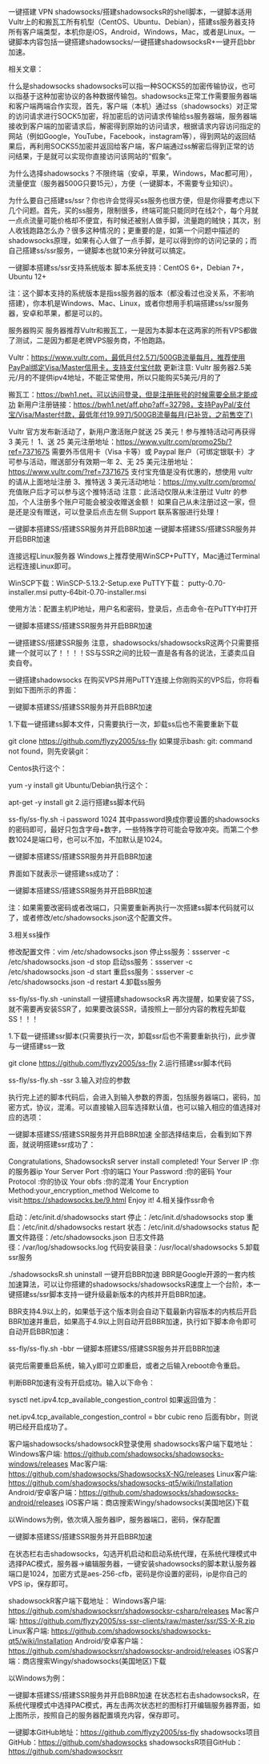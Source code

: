 一键搭建 VPN shadowsocks/搭建shadowsocksR的shell脚本，一键脚本适用Vultr上的和搬瓦工所有机型（CentOS、Ubuntu、Debian），搭建ss服务器支持所有客户端类型，本机你是iOS，Android，Windows，Mac，或者是Linux。一键脚本内容包括一键搭建shadowsocks/一键搭建shadowsocksR+一键开启bbr加速。

相关文章：



什么是shadowsocks
shadowsocks可以指一种SOCKS5的加密传输协议，也可以指基于这种加密协议的各种数据传输包。shadowsocks正常工作需要服务器端和客户端两端合作实现，首先，客户端（本机）通过ss（shadowsocks）对正常的访问请求进行SOCK5加密，将加密后的访问请求传输给ss服务器端，服务器端接收到客户端的加密请求后，解密得到原始的访问请求，根据请求内容访问指定的网站（例如Google，YouTube，Facebook，instagram等），得到网站的返回结果后，再利用SOCKS5加密并返回给客户端，客户端通过ss解密后得到正常的访问结果，于是就可以实现你直接访问该网站的“假象”。

为什么选择shadowsocks？不限终端（安卓，苹果，Windows，Mac都可用），流量便宜（服务器500G只要15元），方便（一键脚本，不需要专业知识）。

为什么要自己搭建ss/ssr？你也许会觉得买ss服务也很方便，但是你得要考虑以下几个问题。首先，买的ss服务，限制很多，终端可能只能同时在线2个，每个月就一点点流量可能价格却不便宜，有时候还被别人做手脚，流量跑的贼快；其次，别人收钱跑路怎么办？很多这种情况的；更重要的是，如第一个问题中描述的shadowsocks原理，如果有心人做了一点手脚，是可以得到你的访问记录的；而自己搭建ss/ssr服务，一键脚本也就10来分钟就可以搞定。

一键脚本搭建ss/ssr支持系统版本
脚本系统支持：CentOS 6+，Debian 7+，Ubuntu 12+

注：这个脚本支持的系统版本是指ss服务器的版本（都没看过也没关系，不影响搭建），你本机是Windows、Mac、Linux，或者你想用手机端搭建ss/ssr服务器，安卓和苹果，都是可以的。

服务器购买
服务器推荐Vultr和搬瓦工，一是因为本脚本在这两家的所有VPS都做了测试，二是因为都是老牌VPS服务商，不怕跑路。

Vultr：https://www.vultr.com，最低月付2.5刀/500GB流量每月，推荐使用PayPal绑定Visa/Master信用卡，支持支付宝付款
更新注意: Vultr 服务器2.5美元/月的不提供ipv4地址，不能正常使用，所以只能购买5美元/月的了

搬瓦工：https://bwh1.net，可以访问登录，但是注册账号的时候需要全局才能成功
新用户注册链接：https://bwh1.net/aff.php?aff=32798，支持PayPal/支付宝/Visa/Master付款，最低年付19.99刀/500GB流量每月(已补货，之前售空了)

Vultr 官方发布新活动了，新用户激活账户就送 25 美元！参与推特活动可再获得 3 美元！
1、送 25 美元注册地址：https://www.vultr.com/promo25b/?ref=7371675
需要外币信用卡（Visa 卡等）或 Paypal 账户（可绑定银联卡）才可参与活动，赠送部分有效期一年
2、无 25 美元注册地址：https://www.vultr.com/?ref=7371675
支付宝充值是没有优惠的，想使用 vultr 的请从上面地址注册
3、推特送 3 美元活动地址：https://my.vultr.com/promo/
充值账户后才可以参与这个推特活动
注意：此活动仅限从未注册过 Vultr 的参加，个人注册多个账户可能会被没收赠送金额！
如果自己从未注册过这一家，但是还是没有赠送，可以登录后点击左侧 Support 联系客服进行处理！

一键脚本搭建SS/搭建SSR服务并开启BBR加速
一键脚本搭建SS/搭建SSR服务并开启BBR加速

连接远程Linux服务器
Windows上推荐使用WinSCP+PuTTY，Mac通过Terminal远程连接Linux即可。

WinSCP下载：WinSCP-5.13.2-Setup.exe
PuTTY下载：
putty-0.70-installer.msi
putty-64bit-0.70-installer.msi

使用方法：配置主机IP地址，用户名和密码，登录后，点击命令-在PuTTY中打开

一键脚本搭建SS/搭建SSR服务并开启BBR加速

一键搭建SS/搭建SSR服务
注意，shadowsocks/shadowsocksR这两个只需要搭建一个就可以了！！！！SS与SSR之间的比较一直是各有各的说法，王婆卖瓜自卖自夸。

一键搭建shadowsocks
在购买VPS并用PuTTY连接上你刚购买的VPS后，你将看到如下图所示的界面：

一键脚本搭建SS/搭建SSR服务并开启BBR加速

1.下载一键搭建ss脚本文件，只需要执行一次，卸载ss后也不需要重新下载

git clone https://github.com/flyzy2005/ss-fly
如果提示bash: git: command not found，则先安装git：

Centos执行这个：

yum -y install git
Ubuntu/Debian执行这个：

apt-get -y install git
2.运行搭建ss脚本代码

ss-fly/ss-fly.sh -i password 1024
其中password换成你要设置的shadowsocks的密码即可，最好只包含字母+数字，一些特殊字符可能会导致冲突。而第二个参数1024是端口号，也可以不加，不加默认是1024。

一键脚本搭建SS/搭建SSR服务并开启BBR加速

界面如下就表示一键搭建ss成功了：

一键脚本搭建SS/搭建SSR服务并开启BBR加速

注：如果需要改密码或者改端口，只需要重新再执行一次搭建ss脚本代码就可以了，或者修改/etc/shadowsocks.json这个配置文件。

3.相关ss操作

修改配置文件：vim /etc/shadowsocks.json
停止ss服务：ssserver -c /etc/shadowsocks.json -d stop
启动ss服务：ssserver -c /etc/shadowsocks.json -d start
重启ss服务：ssserver -c /etc/shadowsocks.json -d restart
4.卸载ss服务

ss-fly/ss-fly.sh -uninstall
一键搭建shadowsocksR
再次提醒，如果安装了SS，就不需要再安装SSR了，如果要改装SSR，请按照上一部分内容的教程先卸载SS！！！

1.下载一键搭建ssr脚本(只需要执行一次，卸载ssr后也不需要重新执行)，此步骤与一键搭建ss一致

git clone https://github.com/flyzy2005/ss-fly
2.运行搭建ssr脚本代码

ss-fly/ss-fly.sh -ssr
3.输入对应的参数

执行完上述的脚本代码后，会进入到输入参数的界面，包括服务器端口，密码，加密方式，协议，混淆。可以直接输入回车选择默认值，也可以输入相应的值选择对应的选项：

一键脚本搭建SS/搭建SSR服务并开启BBR加速
全部选择结束后，会看到如下界面，就说明搭建ssr成功了：

Congratulations, ShadowsocksR server install completed!
Your Server IP        :你的服务器ip
Your Server Port      :你的端口
Your Password         :你的密码
Your Protocol         :你的协议
Your obfs             :你的混淆
Your Encryption Method:your_encryption_method
Welcome to visit:https://shadowsocks.be/9.html
Enjoy it!
4.相关操作ssr命令

启动：/etc/init.d/shadowsocks start
停止：/etc/init.d/shadowsocks stop
重启：/etc/init.d/shadowsocks restart
状态：/etc/init.d/shadowsocks status
配置文件路径：/etc/shadowsocks.json
日志文件路径：/var/log/shadowsocks.log
代码安装目录：/usr/local/shadowsocks
5.卸载ssr服务

./shadowsocksR.sh uninstall
一键开启BBR加速
BBR是Google开源的一套内核加速算法，可以让你搭建的shadowsocks/shadowsocksR速度上一个台阶，本一键搭建ss/ssr脚本支持一键升级最新版本的内核并开启BBR加速。

BBR支持4.9以上的，如果低于这个版本则会自动下载最新内容版本的内核后开启BBR加速并重启，如果高于4.9以上则自动开启BBR加速，执行如下脚本命令即可自动开启BBR加速：

ss-fly/ss-fly.sh -bbr
一键脚本搭建SS/搭建SSR服务并开启BBR加速

装完后需要重启系统，输入y即可立即重启，或者之后输入reboot命令重启。

判断BBR加速有没有开启成功。输入以下命令：

sysctl net.ipv4.tcp_available_congestion_control
如果返回值为：

net.ipv4.tcp_available_congestion_control = bbr cubic reno
后面有bbr，则说明已经开启成功了。

客户端shadowsocks/shadowsockR登录使用
shadowsocks客户端下载地址：
Windows客户端: https://github.com/shadowsocks/shadowsocks-windows/releases
Mac客户端: https://github.com/shadowsocks/ShadowsocksX-NG/releases
Linux客户端: https://github.com/shadowsocks/shadowsocks-qt5/wiki/Installation
Android/安卓客户端：https://github.com/shadowsocks/shadowsocks-android/releases
iOS客户端：商店搜索Wingy/shadowsocks(美国地区)下载

以Windows为例，依次填入服务器IP，服务器端口，密码，保存配置

一键脚本搭建SS/搭建SSR服务并开启BBR加速

在状态栏右击shadowsocks，勾选开机启动和启动系统代理，在系统代理模式中选择PAC模式，服务器->编辑服务器，一键安装shadowsocks的脚本默认服务器端口是1024，加密方式是aes-256-cfb，密码是你设置的密码，ip是你自己的VPS ip，保存即可。

shadowsockR客户端下载地址：
Windows客户端: https://github.com/shadowsocksrr/shadowsocksr-csharp/releases
Mac客户端: https://github.com/flyzy2005/ss-ssr-clients/raw/master/ssr/SS-X-R.zip
Linux客户端: https://github.com/shadowsocks/shadowsocks-qt5/wiki/Installation
Android/安卓客户端：https://github.com/shadowsocksrr/shadowsocksr-android/releases
iOS客户端：商店搜索Wingy/shadowsocks(美国地区)下载

以Windows为例：

一键脚本搭建SS/搭建SSR服务并开启BBR加速
在状态栏右击shadowsocksR，在系统代理模式中选择PAC模式，再左击两次状态栏的图标打开编辑服务器界面，如上图所示，按照自己的服务器配置填充内容，保存即可。

一键脚本GitHub地址：https://github.com/flyzy2005/ss-fly
shadowsocks项目GitHub：https://github.com/shadowsocks
shadowsocksR项目GitHub：https://github.com/shadowsocksrr
